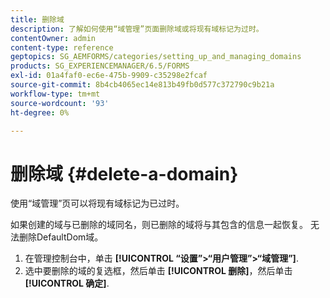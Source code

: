 ```yaml
---
title: 删除域
description: 了解如何使用“域管理”页面删除域或将现有域标记为过时。
contentOwner: admin
content-type: reference
geptopics: SG_AEMFORMS/categories/setting_up_and_managing_domains
products: SG_EXPERIENCEMANAGER/6.5/FORMS
exl-id: 01a4faf0-ec6e-475b-9909-c35298e2fcaf
source-git-commit: 8b4cb4065ec14e813b49fb0d577c372790c9b21a
workflow-type: tm+mt
source-wordcount: '93'
ht-degree: 0%

---
```


# 删除域 {#delete-a-domain}

使用“域管理”页可以将现有域标记为已过时。

如果创建的域与已删除的域同名，则已删除的域将与其包含的信息一起恢复。 无法删除DefaultDom域。

1. 在管理控制台中，单击 **[!UICONTROL “设置”>“用户管理”>“域管理”]**.
1. 选中要删除的域的复选框，然后单击 **[!UICONTROL 删除]**，然后单击 **[!UICONTROL 确定]**.
